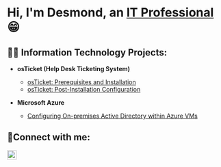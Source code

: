 <h1>Hi, I'm Desmond, an <a href="[https://www.linkedin.com/in/desmond-thompson]">IT Professional</a> 😁 </h1>

<h2>👨‍💻 Information Technology Projects:</h2>

- <b>osTicket (Help Desk Ticketing System)</b>
  - [osTicket: Prerequisites and Installation](https://github.com/DesmondJThompson/osticket-prereqs)
  - [osTicket: Post-Installation Configuration](https://github.com/DesmondJThompson/post-install-config)

- <b>Microsoft Azure</b>
  - [Configuring On-premises Active Directory within Azure VMs](https://github.com/DesmondJThompson/configure-ad)


<h2>🤳Connect with me:</h2>


[<img align="left" alt="Desmond | LinkedIn" width="22px" src="https://cdn.jsdelivr.net/npm/simple-icons@v3/icons/linkedin.svg" />][linkedin]



[linkedin]: https://www.linkedin.com/in/desmond-thompson/
